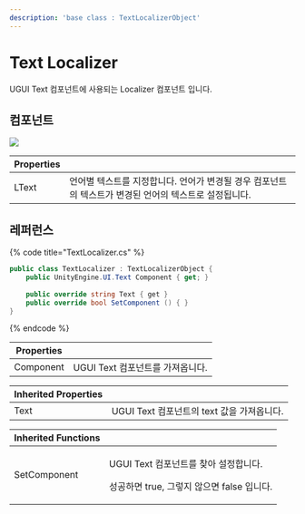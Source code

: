 ```yaml
---
description: 'base class : TextLocalizerObject'
---
```


# Text Localizer

UGUI Text 컴포넌트에 사용되는 Localizer 컴포넌트 입니다.

## 컴포넌트

![](../../../.gitbook/assets/text\_localizer\_inspector.PNG)

| Properties |                                                           |
| ---------- | --------------------------------------------------------- |
| LText      | 언어별 텍스트를 지정합니다. 언어가 변경될 경우 컴포넌트의 텍스트가 변경된 언어의 텍스트로 설정됩니다. |

## 레퍼런스

{% code title="TextLocalizer.cs" %}
```csharp
public class TextLocalizer : TextLocalizerObject {
    public UnityEngine.UI.Text Component { get; }
    
    public override string Text { get }  
    public override bool SetComponent () { }
}
```
{% endcode %}

| Properties |                        |
| ---------- | ---------------------- |
| Component  | UGUI Text 컴포넌트를 가져옵니다. |

| Inherited Properties |                                |
| -------------------- | ------------------------------ |
| Text                 | UGUI Text 컴포넌트의 text 값을 가져옵니다. |

| Inherited Functions |                                                                       |
| ------------------- | --------------------------------------------------------------------- |
| SetComponent        | <p>UGUI Text 컴포넌트를 찾아 설정합니다. </p><p>성공하면 true, 그렇지 않으면 false 입니다.</p> |

